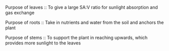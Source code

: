 Purpose of leaves :: To give a large SA:V ratio for sunlight absorption and gas exchange

Purpose of roots :: Take in nutrients and water from the soil and anchors the plant

Purpose of stems :: To support the plant in reaching upwards, which provides more sunlight to the leaves

